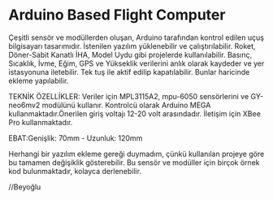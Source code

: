 # Arduino Based Flight Computer

Çeşitli sensör ve modüllerden oluşan, Arduino tarafından kontrol edilen uçuş bilgisayarı tasarımıdır. İstenilen yazılım yüklenebilir ve çalıştırılabilir. Roket, Döner-Sabit Kanatlı İHA, Model Uydu gibi projelerde kullanılabilir. Basınç, Sıcaklık, İvme, Eğim, GPS ve Yükseklik verilerini anlık olarak kaydeder ve yer istasyonuna iletebilir. Tek tuş ile aktif edilip kapatılabilir. Bunlar haricinde ekleme yapılabilir.

TEKNİK ÖZELLİKLER:
Veriler için MPL3115A2, mpu-6050 sensörlerini ve GY-neo6mv2 modülünü kullanır. Kontrolcü olarak Arduino MEGA kullanmaktadır.Önerilen giriş voltajı 12-20 volt arasındadır. İletişim için XBee Pro kullanmaktadır.

EBAT:Genişlik: 70mm - Uzunluk: 120mm

Herhangi bir yazılım ekleme gereği duymadım, çünkü kullanılan projeye göre bu tamamen değişiklik gösterebilir. Bu sensör ve modüller için birçok örnek kod bulunmaktadır, kolayca derlenebilir.

//Beyoğlu
